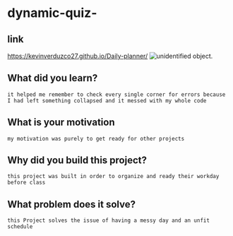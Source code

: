 # dynamic-quiz-
## link
https://kevinverduzco27.github.io/Daily-planner/
![unidentified object.](.assests/screenshot_(2)png)
## What did you learn? 
```
it helped me remember to check every single corner for errors because I had left something collapsed and it messed with my whole code 
```

## What is your motivation

```
my motivation was purely to get ready for other projects 
```

## Why did you build this project?

```
this project was built in order to organize and ready their workday before class
```

## What problem does it solve?

```
this Project solves the issue of having a messy day and an unfit schedule
```
